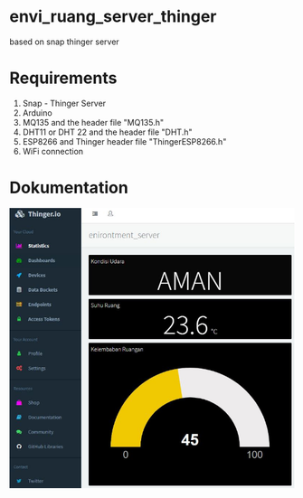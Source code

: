 # envi_ruang_server_thinger
based on snap thinger server

# Requirements
1. Snap - Thinger Server
2. Arduino 
3. MQ135 and the header file "MQ135.h"
4. DHT11 or DHT 22 and the header file "DHT.h"
5. ESP8266 and Thinger header file "ThingerESP8266.h"
6. WiFi connection

# Dokumentation
![dashboard](https://github.com/didikw/envi_ruang_server_thinger/blob/main/envi_ruang_server.JPG)
